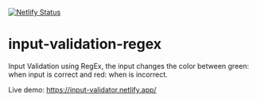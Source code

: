 [![Netlify Status](https://api.netlify.com/api/v1/badges/b1bbc388-c58b-4cec-983a-49cd05f1adba/deploy-status)](https://app.netlify.com/sites/input-validator/deploys)

# input-validation-regex
Input Validation using RegEx, the input changes the color between green: when input is correct and red: when is incorrect. 

Live demo: https://input-validator.netlify.app/
